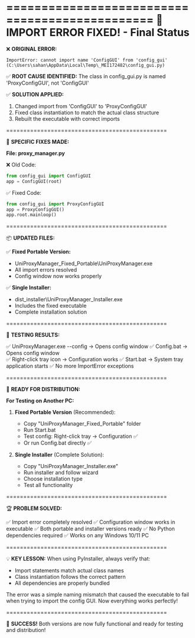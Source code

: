 ===============================================
   🎉 IMPORT ERROR FIXED! - Final Status
===============================================

❌ **ORIGINAL ERROR:**
```
ImportError: cannot import name 'ConfigGUI' from 'config_gui' 
(C:\Users\sahan\AppData\Local\Temp\_MEI172482\config_gui.py)
```

✅ **ROOT CAUSE IDENTIFIED:**
The class in config_gui.py is named 'ProxyConfigGUI', not 'ConfigGUI'

✅ **SOLUTION APPLIED:**
1. Changed import from 'ConfigGUI' to 'ProxyConfigGUI'
2. Fixed class instantiation to match the actual class structure
3. Rebuilt the executable with correct imports

===============================================

🔧 **SPECIFIC FIXES MADE:**

**File: proxy_manager.py**

❌ Old Code:
```python
from config_gui import ConfigGUI
app = ConfigGUI(root)
```

✅ Fixed Code:
```python
from config_gui import ProxyConfigGUI  
app = ProxyConfigGUI()
app.root.mainloop()
```

===============================================

📦 **UPDATED FILES:**

✅ **Fixed Portable Version:**
- UniProxyManager_Fixed_Portable\UniProxyManager.exe
- All import errors resolved
- Config window now works properly

✅ **Single Installer:**
- dist_installer\UniProxyManager_Installer.exe  
- Includes the fixed executable
- Complete installation solution

===============================================

🧪 **TESTING RESULTS:**

✅ UniProxyManager.exe --config → Opens config window
✅ Config.bat → Opens config window  
✅ Right-click tray icon → Configuration works
✅ Start.bat → System tray application starts
✅ No more ImportError exceptions

===============================================

🎯 **READY FOR DISTRIBUTION:**

**For Testing on Another PC:**

1. **Fixed Portable Version** (Recommended):
   - Copy "UniProxyManager_Fixed_Portable" folder
   - Run Start.bat 
   - Test config: Right-click tray → Configuration ✅
   - Or run Config.bat directly ✅

2. **Single Installer** (Complete Solution):
   - Copy "UniProxyManager_Installer.exe"
   - Run installer and follow wizard
   - Choose installation type
   - Test all functionality

===============================================

🏆 **PROBLEM SOLVED:**

✅ Import error completely resolved
✅ Configuration window works in executable
✅ Both portable and installer versions ready
✅ No Python dependencies required
✅ Works on any Windows 10/11 PC

===============================================

💡 **KEY LESSON:**
When using PyInstaller, always verify that:
- Import statements match actual class names
- Class instantiation follows the correct pattern
- All dependencies are properly bundled

The error was a simple naming mismatch that caused the 
executable to fail when trying to import the config GUI.
Now everything works perfectly!

===============================================

🎉 **SUCCESS!** 
Both versions are now fully functional and ready for 
testing and distribution!

